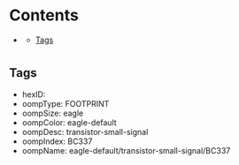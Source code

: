 



Contents
========

* [](#)
	* [Tags](#tags)

# 

## Tags

- hexID: 
- oompType: FOOTPRINT
- oompSize: eagle
- oompColor: eagle-default
- oompDesc: transistor-small-signal
- oompIndex: BC337
- oompName: eagle-default/transistor-small-signal/BC337
